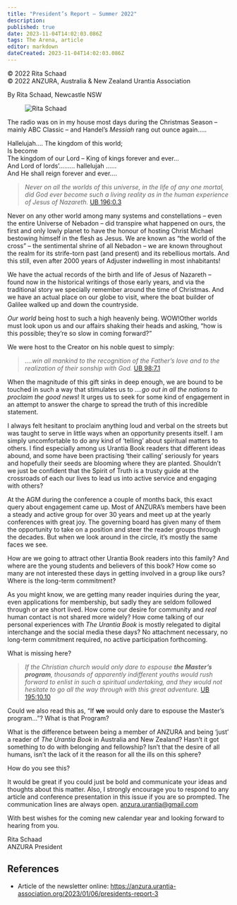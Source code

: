 ```yaml
---
title: "President’s Report – Summer 2022"
description: 
published: true
date: 2023-11-04T14:02:03.086Z
tags: The Arena, article
editor: markdown
dateCreated: 2023-11-04T14:02:03.086Z
---
```


<p class="v-card v-sheet theme--light gray lighten-3 px-2">© 2022 Rita Schaad<br>© 2022 ANZURA, Australia & New Zealand Urantia Association</p>

By Rita Schaad, Newcastle NSW

<figure id="Figure_1" class="image urantiapedia image-style-align-left">
<img src="/image/article/The_Arena/Rita-presi-150x150.jpg" alt="Rita Schaad">
</figure>

The radio was on in my house most days during the Christmas Season – mainly ABC Classic – and Handel’s _Messiah_ rang out ounce again…..

Hallelujah…. The kingdom of this world;  
Is become  
The kingdom of our Lord – King of kings forever and ever…  
And Lord of lords’……… hallelujah ……  
And He shall reign forever and ever….
<br style="clear:both;"/>

> _Never on all the worlds of this universe, in the life of any one mortal, did God ever become such a living reality as in the human experience of Jesus of Nazareth._ [UB 196:0.3](/en/The_Urantia_Book/196#p0_3)

Never on any other world among many systems and constellations – even the entire Universe of Nebadon – did transpire what happened on ours, the first and only lowly planet to have the honour of hosting Christ Michael bestowing himself in the flesh as Jesus. We are known as “the world of the cross” – the sentimental shrine of all Nebadon – we are known throughout the realm for its strife-torn past (and present) and its rebellious mortals. And this still, even after 2000 years of Adjuster indwelling in most inhabitants!

We have the actual records of the birth and life of Jesus of Nazareth – found now in the historical writings of those early years, and via the traditional story we specially remember around the time of Christmas. And we have an actual place on our globe to visit, where the boat builder of Galilee walked up and down the countryside.

_Our world_ being host to such a high heavenly being. WOW!Other worlds must look upon us and our affairs shaking their heads and asking, “how is this possible; they’re so slow in coming forward?”

We were host to the Creator on his noble quest to simply:

> _….win all mankind to the recognition of the Father’s love and to the realization of their sonship with God._ [UB 98:7.1](/en/The_Urantia_Book/98#p7_1)

When the magnitude of this gift sinks in deep enough, we are bound to be touched in such a way that stimulates us to _….go out in all the nations to proclaim the good news_! It urges us to seek for some kind of engagement in an attempt to answer the charge to spread the truth of this incredible statement.

I always felt hesitant to proclaim anything loud and verbal on the streets but was taught to serve in little ways when an opportunity presents itself. I am simply uncomfortable to do any kind of ‘telling’ about spiritual matters to others. I find especially among us Urantia Book readers that different ideas abound, and some have been practising ‘their calling’ seriously for years and hopefully their seeds are blooming where they are planted. Shouldn’t we just be confident that the Spirit of Truth is a trusty guide at the crossroads of each our lives to lead us into active service and engaging with others?

At the AGM during the conference a couple of months back, this exact query about engagement came up. Most of ANZURA’s members have been a steady and active group for over 30 years and meet up at the yearly conferences with great joy. The governing board has given many of them the opportunity to take on a position and steer the reader groups through the decades. But when we look around in the circle, it’s mostly the same faces we see.

How are we going to attract other Urantia Book readers into this family? And where are the young students and believers of this book? How come so many are not interested these days in getting involved in a group like ours? Where is the long-term commitment?  

As you might know, we are getting many reader inquiries during the year, even applications for membership, but sadly they are seldom followed through or are short lived. How come our desire for community and _real_ human contact is not shared more widely? How come talking of our personal experiences with _The Urantia Book_ is mostly relegated to digital interchange and the social media these days? No attachment necessary, no long-term commitment required, no active participation forthcoming.

What is missing here?

> _If the Christian church would only dare to espouse **the Master’s program**, thousands of apparently indifferent youths would rush forward to enlist in such a spiritual undertaking, and they would not hesitate to go all the way through with this great adventure._ [UB 195:10.10](/en/The_Urantia_Book/195#p10_10)

Could we also read this as, “If **we** would only dare to espouse the Master’s program…”? What is that Program?

What is the difference between being a member of ANZURA and being ‘just’ a reader of _The Urantia Book_ in Australia and New Zealand? Hasn’t it got something to do with belonging and fellowship? Isn’t that the desire of all humans, isn’t the lack of it the reason for all the ills on this sphere?

How do you see this?

It would be great if you could just be bold and communicate your ideas and thoughts about this matter. Also, I strongly encourage you to respond to any article and conference presentation in this issue if you are so prompted. The communication lines are always open. [anzura.urantia@gmail.com](mailto:anzura.urantia@gmail.com)

With best wishes for the coming new calendar year and looking forward to hearing from you.

Rita Schaad  
ANZURA President

## References

- Article of the newsletter online: https://anzura.urantia-association.org/2023/01/06/presidents-report-3